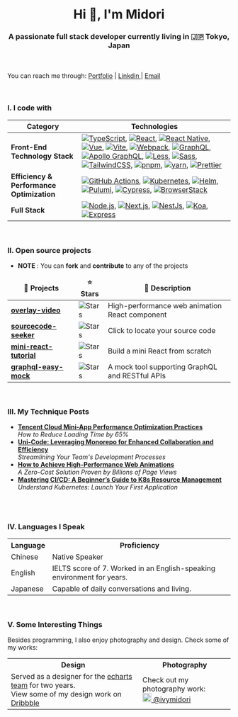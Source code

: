 <h1 align="center">Hi 👋, I'm Midori<a href="#"><a/></h1>
<h3 align="center">A passionate full stack developer currently living in 🇯🇵 <b>Tokyo, Japan</b></h3>

　<p>You can reach me through: <a href="https://midori-portfolio.vercel.app/">Portfolio</a>   | <a href="https://www.linkedin.com/in/yu-tian-535a89262/">Linkdin </a>  |  <a href="mailto:ceadatian@gmail.com">Email</a> </p>


<br>
<h3>I. I code with</h3>

<table>
  <thead>
    <tr>
      <th>Category</th>
      <th>Technologies</th>
    </tr>
  </thead>
  <tbody>
    <tr>
      <td><b>Front-End Technology Stack</b></td>
      <td>
        <a href="https://www.typescriptlang.org/" target="_blank"><img alt="TypeScript" src="https://img.shields.io/badge/-TypeScript-3178C6?style=flat-square&logo=typescript&logoColor=white" /></a>,
        <a href="https://reactjs.org/" target="_blank"><img alt="React" src="https://img.shields.io/badge/-React-61DAFB?style=flat-square&logo=react&logoColor=white" /></a>, 
        <a href="https://reactnative.dev/" target="_blank"><img alt="React Native" src="https://img.shields.io/badge/-React_Native-61DAFB?style=flat-square&logo=react&logoColor=white" /></a>, 
        <a href="https://vuejs.org/" target="_blank"><img alt="Vue" src="https://img.shields.io/badge/-Vue-4FC08D?style=flat-square&logo=vuedotjs&logoColor=white" /></a>,
        <a href="https://vitejs.dev/" target="_blank"><img alt="Vite" src="https://img.shields.io/badge/-Vite-646CFF?style=flat-square&logo=vite&logoColor=white" /></a>,
        <a href="https://webpack.js.org/" target="_blank"><img alt="Webpack" src="https://img.shields.io/badge/-Webpack-8DD6F9?style=flat-square&logo=webpack&logoColor=white" /></a>, 
        <a href="https://graphql.org/" target="_blank"><img alt="GraphQL" src="https://img.shields.io/badge/-GraphQL-E10098?style=flat-square&logo=graphql&logoColor=white" /></a>, 
        <a href="https://www.apollographql.com/" target="_blank"><img alt="Apollo GraphQL" src="https://img.shields.io/badge/-Apollo%20GraphQL-311C87?style=flat-square&logo=apollo-graphql&logoColor=white" /></a>, 
        <a href="http://lesscss.org/" target="_blank"><img alt="Less" src="https://img.shields.io/badge/-Less-1D365D?style=flat-square&logo=less&logoColor=white" /></a>, 
        <a href="https://sass-lang.com/" target="_blank"><img alt="Sass" src="https://img.shields.io/badge/-Sass-CC6699?style=flat-square&logo=sass&logoColor=white" /></a>, 
        <a href="https://tailwindcss.com/" target="_blank"><img alt="TailwindCSS" src="https://img.shields.io/badge/-TailwindCSS-38B2AC?style=flat-square&logo=tailwindcss&logoColor=white" /></a>, 
        <a href="https://pnpm.io/" target="_blank"><img alt="pnpm" src="https://img.shields.io/badge/-pnpm-F69220?style=flat-square&logo=pnpm&logoColor=white" /></a>, 
        <a href="https://yarnpkg.com/" target="_blank"><img alt="yarn" src="https://img.shields.io/badge/-yarn-2C8EBB?style=flat-square&logo=yarn&logoColor=white" /></a>, 
        <a href="https://prettier.io/" target="_blank"><img alt="Prettier" src="https://img.shields.io/badge/-Prettier-F7B93E?style=flat-square&logo=prettier&logoColor=white" /></a>
      </td>
    </tr>
    <tr>
      <td><b>Efficiency & Performance Optimization</b></td>
      <td>
        <a href="https://github.com/features/actions" target="_blank"><img alt="GitHub Actions" src="https://img.shields.io/badge/-Github_Actions-2088FF?style=flat-square&logo=github-actions&logoColor=white" /></a>, 
        <a href="https://kubernetes.io/" target="_blank"><img alt="Kubernetes" src="https://img.shields.io/badge/-Kubernetes-326CE5?style=flat-square&logo=kubernetes&logoColor=white" /></a>,
        <a href="https://helm.sh/" target="_blank"><img alt="Helm" src="https://img.shields.io/badge/-Helm -0F1689?style=flat-square&logo=helm&logoColor=white" /></a>,
        <a href="https://www.pulumi.com/" target="_blank"><img alt="Pulumi" src="https://img.shields.io/badge/-Pulumi-775CC7?style=flat-square&logo=pulumi&logoColor=white" /></a>,
        <a href="https://www.cypress.io/" target="_blank"><img alt="Cypress" src="https://img.shields.io/badge/-Cypress-17202C?style=flat-square&logo=cypress&logoColor=white" /></a>,
        <a href="https://www.browserstack.com/" target="_blank"><img alt="BrowserStack" src="https://img.shields.io/badge/-BrowserStack-1A6BFF?style=flat-square&logo=browserstack&logoColor=white" /></a>
      </td>
    </tr>
    <tr>
      <td><b>Full Stack</b></td>
      <td>
        <a href="https://nodejs.org/" target="_blank"><img alt="Node.js" src="https://img.shields.io/badge/-Node.js-339933?style=flat-square&logo=Node.js&logoColor=white" /></a>, 
        <a href="https://nextjs.org/" target="_blank"><img alt="Next.js" src="https://img.shields.io/badge/-Next.js-000000?style=flat-square&logo=nextdotjs&logoColor=white" /></a>,
        <a href="https://nestjs.com/" target="_blank"><img alt="NestJs" src="https://img.shields.io/badge/-NestJs-E0234E?style=flat-square&logo=nestjs&logoColor=white" /></a>,
        <a href="https://koajs.com/" target="_blank"><img alt="Koa" src="https://img.shields.io/badge/-Koa-33333D?style=flat-square&logo=koa&logoColor=white" /></a>,
        <a href="https://expressjs.com/" target="_blank"><img alt="Express" src="https://img.shields.io/badge/-Express-000000?style=flat-square&logo=express&logoColor=white" /></a>
      </td>
    </tr>
  </tbody>
</table>
<br>
<h3>II. Open source projects</h3>

- **NOTE** : You can **fork** and **contribute** to any of the projects 

<table>
  <thead align="center">
    <tr border: none;>
      <td><b>🎁 Projects</b></td>
      <td><b>⭐ Stars</b></td>
      <td><b>📜 Description</b></td>
    </tr>
  </thead>
  <tbody>
    <tr>
      <td><a href="https://github.com/midori-profile/overlay-video"><b>overlay-video</b></a></td>
      <td><img alt="Stars" src="https://img.shields.io/github/stars/midori-profile/overlay-video?style=flat-square&labelColor=343b41"/></td>
      <td>High-performance web animation React component</td>
    </tr>
    <tr>
      <td><a href="https://github.com/midori-profile/sourcecode-seeker"><b>sourcecode-seeker</b></a></td>
      <td><img alt="Stars" src="https://img.shields.io/github/stars/midori-profile/sourcecode-seeker?style=flat-square&labelColor=343b41"/></td>
      <td>Click to locate your source code</td>
    </tr>
    <tr>
      <td><a href="https://github.com/midori-profile/mini-react-tutorial"><b>mini-react-tutorial</b></a></td>
      <td><img alt="Stars" src="https://img.shields.io/github/stars/midori-profile/mini-react-tutorial?style=flat-square&labelColor=343b41"/></td>
      <td>Build a mini React from scratch</td>
    </tr>
    <tr>
      <td><a href="https://github.com/midori-profile/graphql-easy-mock"><b>graphql-easy-mock</b></a></td>
      <td><img alt="Stars" src="https://img.shields.io/github/stars/midori-profile/graphql-easy-mock?style=flat-square&labelColor=343b41"/></td>
      <td>A mock tool supporting GraphQL and RESTful APIs</td>
    </tr>
  </tbody>
</table>

<br>
<h3>III. My Technique Posts</h3>
<ul>
  <li>
    <a href="https://midori-portfolio.vercel.app/blog/performance"><b>Tencent Cloud Mini-App Performance Optimization Practices</b></a><br/>
    <i>How to Reduce Loading Time by 65%</i>
  </li>
  <li>
    <a href="https://midori-portfolio.vercel.app/blog/uni-code"><b>Uni-Code: Leveraging Monorepo for Enhanced Collaboration and Efficiency</b></a><br/>
    <i>Streamlining Your Team's Development Processes</i>
  </li>
  <li>
    <a href="https://midori-portfolio.vercel.app/blog/web-animation"><b>How to Achieve High-Performance Web Animations</b></a><br/>
    <i>A Zero-Cost Solution Proven by Billions of Page Views</i>
  </li>
   <li>
    <a href="https://midori-portfolio.vercel.app/blog/beginner-guide-k8s"><b>Mastering CI/CD: A Beginner’s Guide to K8s Resource Management</b></a><br/>
    <i>Understand Kubernetes: Launch Your First Application</i>
  </li>
</ul>
<br>

<br>
<h3>IV. Languages I Speak</h3>
<table>
  <tr>
    <th>Language</th>
    <th>Proficiency</th>
  </tr>
  <tr>
    <td>Chinese</td>
    <td>Native Speaker</td>
  </tr>
  <tr>
    <td>English</td>
    <td>IELTS score of 7. Worked in an English-speaking environment for years.</td>
  </tr>
  <tr>
    <td>Japanese</td>
    <td>Capable of daily conversations and living.</td>
  </tr>
</table>
<br>
<h3>V. Some Interesting Things</h3>
<p>Besides programming, I also enjoy photography and design. Check some of my works:</p>

<table>
  <tr>
    <th>Design</th>
    <th>Photography</th>
  </tr>
  <tr>
    <td>
      Served as a designer for the <a href="https://echarts.apache.org/" target="_blank">echarts team</a> for two years. <br>View some of my design work on 
      <a href="https://dribbble.com/midori123321" target="_blank">Dribbble</a>
    </td>
    <td>
      Check out my photography work: <br>
      <a href="https://www.instagram.com/ivymidori/" target="_blank"><img src="https://upload.wikimedia.org/wikipedia/commons/thumb/e/e7/Instagram_logo_2016.svg/1024px-Instagram_logo_2016.svg.png" width="20"/> @ivymidori</a>
    </td>
  </tr>
</table>

